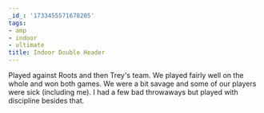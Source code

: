```yaml
---
_id_: '1733455571678205'
tags:
- amp
- indoor
- ultimate
title: Indoor Double Header
---
```


Played against Roots and then Trey's team. We played fairly well on the whole and won both games. We were a bit savage and some of our players were sick (including me). I had a few bad throwaways but played with discipline besides that. 
